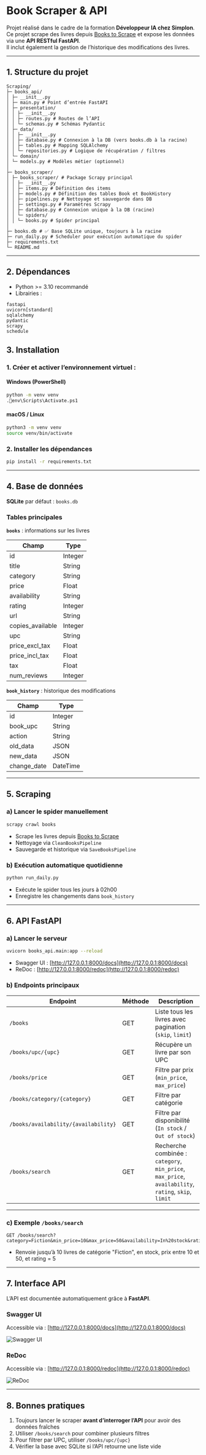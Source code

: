 # Book Scraper & API

Projet réalisé dans le cadre de la formation **Développeur IA chez Simplon**.  
Ce projet scrape des livres depuis [Books to Scrape](http://books.toscrape.com/) et expose les données via une **API RESTful FastAPI**.  
Il inclut également la gestion de l’historique des modifications des livres.

---

## 1. Structure du projet

```
Scraping/
├─ books_api/
│ ├─ __init__.py
│ ├─ main.py # Point d’entrée FastAPI
│ ├─ presentation/
│ │ ├─ __init__.py
│ │ ├─ routes.py # Routes de l’API
│ │ └─ schemas.py # Schémas Pydantic
│ ├─ data/
│ │ ├─ __init__.py
│ │ ├─ database.py # Connexion à la DB (vers books.db à la racine)
│ │ ├─ tables.py # Mapping SQLAlchemy
│ │ └─ repositories.py # Logique de récupération / filtres
│ └─ domain/
│ └─ models.py # Modèles métier (optionnel)
│
├─ books_scraper/
│ ├─ books_scraper/ # Package Scrapy principal
│ │ ├─ __init__.py
│ │ ├─ items.py # Définition des items
│ │ ├─ models.py # Définition des tables Book et BookHistory
│ │ ├─ pipelines.py # Nettoyage et sauvegarde dans DB
│ │ ├─ settings.py # Paramètres Scrapy
│ │ ├─ database.py # Connexion unique à la DB (racine)
│ │ └─ spiders/
│ │ └─ books.py # Spider principal
│
├─ books.db # ✅ Base SQLite unique, toujours à la racine
├─ run_daily.py # Scheduler pour exécution automatique du spider
├─ requirements.txt
└─ README.md
```

---

## 2. Dépendances

- Python >= 3.10 recommandé
- Librairies :

```text
fastapi
uvicorn[standard]
sqlalchemy
pydantic
scrapy
schedule
```

## 3. Installation

### 1. Créer et activer l’environnement virtuel :

#### Windows (PowerShell)
```bash
python -m venv venv
.env\Scripts\Activate.ps1
```
#### macOS / Linux
```bash
python3 -m venv venv
source venv/bin/activate
```
### 2. Installer les dépendances 
```bash
pip install -r requirements.txt
```
---

## 4. Base de données

**SQLite** par défaut : `books.db`  

### Tables principales

**`books`** : informations sur les livres  

| Champ             | Type      |
|------------------|-----------|
| id               | Integer   |
| title            | String    |
| category         | String    |
| price            | Float     |
| availability     | String    |
| rating           | Integer   |
| url              | String    |
| copies_available | Integer   |
| upc              | String    |
| price_excl_tax   | Float     |
| price_incl_tax   | Float     |
| tax              | Float     |
| num_reviews      | Integer   |

**`book_history`** : historique des modifications  

| Champ        | Type      |
|-------------|-----------|
| id          | Integer   |
| book_upc    | String    |
| action      | String    | # added / updated / deleted
| old_data    | JSON      |
| new_data    | JSON      |
| change_date | DateTime  |

---

## 5. Scraping

### a) Lancer le spider manuellement

```bash
scrapy crawl books
```

- Scrape les livres depuis [Books to Scrape](http://books.toscrape.com/)  
- Nettoyage via `CleanBooksPipeline`  
- Sauvegarde et historique via `SaveBooksPipeline`

### b) Exécution automatique quotidienne

```bash
python run_daily.py
```

- Exécute le spider tous les jours à 02h00  
- Enregistre les changements dans `book_history`

---

## 6. API FastAPI

### a) Lancer le serveur

```bash
uvicorn books_api.main:app --reload
```

- Swagger UI : [http://127.0.0.1:8000/docs](http://127.0.0.1:8000/docs)  
- ReDoc : [http://127.0.0.1:8000/redoc](http://127.0.0.1:8000/redoc)

### b) Endpoints principaux

| Endpoint                             | Méthode | Description |
|--------------------------------------|---------|------------|
| `/books`                              | GET     | Liste tous les livres avec pagination (`skip`, `limit`) |
| `/books/upc/{upc}`                    | GET     | Récupère un livre par son UPC |
| `/books/price`                        | GET     | Filtre par prix (`min_price`, `max_price`) |
| `/books/category/{category}`          | GET     | Filtre par catégorie |
| `/books/availability/{availability}`  | GET     | Filtre par disponibilité (`In stock` / `Out of stock`) |
| `/books/search`                       | GET     | Recherche combinée : `category`, `min_price`, `max_price`, `availability`, `rating`, `skip`, `limit` |

---

### c) Exemple `/books/search`

```http
GET /books/search?category=Fiction&min_price=10&max_price=50&availability=In%20stock&rating=5&skip=0&limit=10
```

- Renvoie jusqu’à 10 livres de catégorie "Fiction", en stock, prix entre 10 et 50, et rating = 5

---

## 7. Interface API

L’API est documentée automatiquement grâce à **FastAPI**.  

### Swagger UI
Accessible via : [http://127.0.0.1:8000/docs](http://127.0.0.1:8000/docs)

![Swagger UI](images/swagger_ui.png)

### ReDoc
Accessible via : [http://127.0.0.1:8000/redoc](http://127.0.0.1:8000/redoc)

![ReDoc](images/redoc.png)

---

## 8. Bonnes pratiques

1. Toujours lancer le scraper **avant d’interroger l’API** pour avoir des données fraîches  
2. Utiliser `/books/search` pour combiner plusieurs filtres  
3. Pour filtrer par UPC, utiliser `/books/upc/{upc}`  
4. Vérifier la base avec SQLite si l’API retourne une liste vide  

